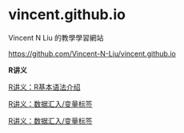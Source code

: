 # vincent.github.io
Vincent N Liu 的教學學習網站

https://github.com/Vincent-N-Liu/vincent.github.io

**R讲义**

[R讲义：R基本语法介绍](https://rpubs.com/Vincent_N_Liu/1347938)

[R讲义：数据汇入/变量标签](https://rpubs.com/Vincent_N_Liu/1347928)

[R讲义：数据汇入/变量标签](https://rpubs.com/Vincent_N_Liu/1353103)
